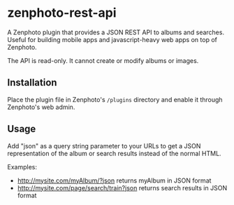 zenphoto-rest-api
=================================

A Zenphoto plugin that provides a JSON REST API to albums and searches. Useful for building mobile apps and javascript-heavy web apps on top of Zenphoto.

The API is read-only.  It cannot create or modify albums or images.

## Installation
Place the plugin file in Zenphoto's `/plugins` directory and enable it through Zenphoto's web admin.

## Usage
Add "json" as a query string parameter to your URLs to get a JSON representation of the album or search results instead of the normal HTML.

Examples:
* http://mysite.com/myAlbum/?json returns myAlbum in JSON format
* http://mysite.com/page/search/train?json returns search results in JSON format
